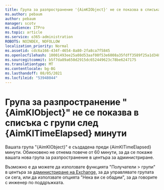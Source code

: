 ```yaml
---
title: Група за разпространение '{AimKIObject}' не се показва в списъка с групи след {AimKITimeElapsed} минути
ms.author: pebaum
author: pebaum
manager: scotv
ms.audience: ITPro
ms.topic: article
ms.service: o365-administration
ROBOTS: NOINDEX, NOFOLLOW
localization_priority: Normal
ms.assetid: cdc6a166-434f-4654-8a80-2fa8ca7f5845
ms.openlocfilehash: 10001493ee25a08d53aaf00f53e6008a35fdff3589f25a1d348547de08a6fd3a
ms.sourcegitcommit: b5f7da89a650d2915dc652449623c78be6247175
ms.translationtype: MT
ms.contentlocale: bg-BG
ms.lasthandoff: 08/05/2021
ms.locfileid: "53948044"
---
```

# <a name="distribution-group-aimkiobject-not-showing-in-groups-list-after-aimkitimeelapsed-minutes"></a>Група за разпространение "{AimKIObject}" не се показва в списъка с групи след {AimKITimeElapsed} минути

Вашата група "{AimKIObject}" е създадена преди {AimKITimeElapsed} минути. Обикновено не отнема повече от 60 минути, за да се покаже вашата нова група за разпространение в центъра за администриране.
  
Възможно е да можете да използвате функцията "Получатели > групи" в центъра за [администриране на Exchange,](https://outlook.office365.com/ecp/?rfr=Admin_o365&amp;exsvurl=1&amp;mkt=en-US.aspx) за да управлявате групата си сега, или да използвате опцията "Нека ви се обадим", за да говорите с инженер по поддръжката. 
  